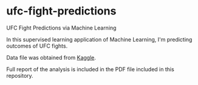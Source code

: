 # ufc-fight-predictions
UFC Fight Predictions via Machine Learning

In this supervised learning application of Machine Learning, I'm predicting outcomes of UFC fights.

Data file was obtained from <a href="https://www.kaggle.com/mdabbert/ultimate-ufc-dataset">Kaggle</a>.

Full report of the analysis is included in the PDF file included in this repository.
